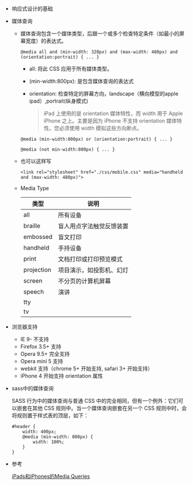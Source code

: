 * 响应式设计的基础

* 媒体查询

	* 媒体查询包含一个媒体类型，后跟一个或多个检查特定条件（如最小的屏幕宽度）的表达式。
	
		```
		@media all and (min-width: 320px) and (max-width: 480px) and (orientation:portrait) { ... }
		```
	
		* all: 将此 CSS 应用于所有媒体类型。
	
		* (min-width:800px): 是包含媒体查询的表达式
	
		* orientation: 检查特定的屏幕方向，landscape（横向模型的apple ipad）,portrait(纵身模式)
		
			> iPad 上使用的是 orientation 媒体特性，而 width 用于 Apple iPhone 之上。主要是因为 iPhone 不支持 orientation 媒体特性。您必须使用 width 模拟这些方向断点。
	
		```
		@media (min-width:800px) or (orientation:portrait) { ... }
		```
	
		```
		@media (not min-width:800px) { ... }
		```
	
	* 也可以这样写
	
		```
		<link rel="stylesheet" href="./css/mobile.css" media="handheld and (max-width: 480px)">
		```
		
	* Media Type
	
		 类型        |   说明  
		 ---------- | ---------
		 all        | 所有设备
		 braille    | 盲人用点字法触觉反馈装置
		 embossed   | 盲文打印
		 handheld   | 手持设备
		 print      | 文档打印或打印预览模式
		 projection | 项目演示，如投影机、幻灯
		 screen     | 不分页的计算机屏幕
		 speech     | 演讲
		 tty        |   
		 tv         |   
		 
	
		 
* 浏览器支持

	* IE 9- 不支持
	* Firefox 3.5+ 支持
	* Opera 9.5+ 完全支持
	* Opera mini 5 支持
	* webkit 支持（chrome 5+ 开始支持, safari 3+ 开始支持）
	* iPhone 4 开始支持 orientation 属性

* sass中的媒体查询

	SASS 行为中的媒体查询与普通 CSS 中的完全相同，但有一个例外：它们可以嵌套在其他 CSS 规则中。当一个媒体查询嵌套在另一个 CSS 规则中时，会将规则置于样式表的顶层，如下：


	```
	#header {
  		width: 400px;
  		@media (min-width: 800px) {
    		width: 100%;
	    }
	}
	```

		 
* 参考		 
		 
	[iPads和iPhones的Media Queries](http://www.w3cplus.com/css3/css-media-queries-for-iPads-and-iPhones.html)
		